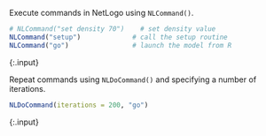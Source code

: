 ---
---

Execute commands in NetLogo using `NLCommand()`.


~~~r
# NLCommand("set density 70")    # set density value
NLCommand("setup")             # call the setup routine 
NLCommand("go")                # launch the model from R
~~~
{:.input}

Repeat commands using `NLDoCommand()` and specifying a number of iterations. 


~~~r
NLDoCommand(iterations = 200, "go")
~~~
{:.input}

